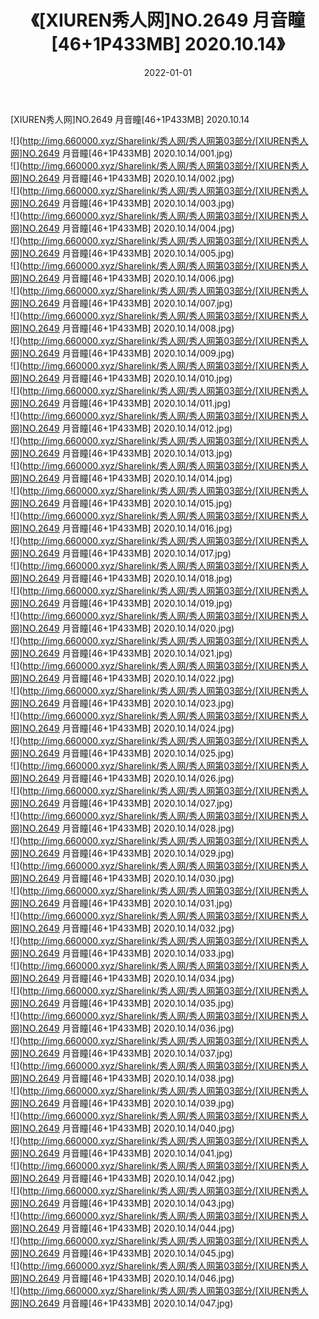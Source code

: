 ﻿---
layout: post
title:  《[XIUREN秀人网]NO.2649 月音瞳[46+1P433MB] 2020.10.14》
date:   2022-01-01
img: http://img.660000.xyz/Sharelink/秀人网/秀人网第03部分/[XIUREN秀人网]NO.2649 月音瞳[46+1P433MB] 2020.10.14/000.jpg
categories: [美女, 清纯, 唯美]
---

[XIUREN秀人网]NO.2649 月音瞳[46+1P433MB] 2020.10.14

 ![](http://img.660000.xyz/Sharelink/秀人网/秀人网第03部分/[XIUREN秀人网]NO.2649 月音瞳[46+1P433MB] 2020.10.14/001.jpg) <br>![](http://img.660000.xyz/Sharelink/秀人网/秀人网第03部分/[XIUREN秀人网]NO.2649 月音瞳[46+1P433MB] 2020.10.14/002.jpg) <br>![](http://img.660000.xyz/Sharelink/秀人网/秀人网第03部分/[XIUREN秀人网]NO.2649 月音瞳[46+1P433MB] 2020.10.14/003.jpg) <br>![](http://img.660000.xyz/Sharelink/秀人网/秀人网第03部分/[XIUREN秀人网]NO.2649 月音瞳[46+1P433MB] 2020.10.14/004.jpg) <br>![](http://img.660000.xyz/Sharelink/秀人网/秀人网第03部分/[XIUREN秀人网]NO.2649 月音瞳[46+1P433MB] 2020.10.14/005.jpg) <br>![](http://img.660000.xyz/Sharelink/秀人网/秀人网第03部分/[XIUREN秀人网]NO.2649 月音瞳[46+1P433MB] 2020.10.14/006.jpg) <br>![](http://img.660000.xyz/Sharelink/秀人网/秀人网第03部分/[XIUREN秀人网]NO.2649 月音瞳[46+1P433MB] 2020.10.14/007.jpg) <br>![](http://img.660000.xyz/Sharelink/秀人网/秀人网第03部分/[XIUREN秀人网]NO.2649 月音瞳[46+1P433MB] 2020.10.14/008.jpg) <br>![](http://img.660000.xyz/Sharelink/秀人网/秀人网第03部分/[XIUREN秀人网]NO.2649 月音瞳[46+1P433MB] 2020.10.14/009.jpg) <br>![](http://img.660000.xyz/Sharelink/秀人网/秀人网第03部分/[XIUREN秀人网]NO.2649 月音瞳[46+1P433MB] 2020.10.14/010.jpg) <br>![](http://img.660000.xyz/Sharelink/秀人网/秀人网第03部分/[XIUREN秀人网]NO.2649 月音瞳[46+1P433MB] 2020.10.14/011.jpg) <br>![](http://img.660000.xyz/Sharelink/秀人网/秀人网第03部分/[XIUREN秀人网]NO.2649 月音瞳[46+1P433MB] 2020.10.14/012.jpg) <br>![](http://img.660000.xyz/Sharelink/秀人网/秀人网第03部分/[XIUREN秀人网]NO.2649 月音瞳[46+1P433MB] 2020.10.14/013.jpg) <br>![](http://img.660000.xyz/Sharelink/秀人网/秀人网第03部分/[XIUREN秀人网]NO.2649 月音瞳[46+1P433MB] 2020.10.14/014.jpg) <br>![](http://img.660000.xyz/Sharelink/秀人网/秀人网第03部分/[XIUREN秀人网]NO.2649 月音瞳[46+1P433MB] 2020.10.14/015.jpg) <br>![](http://img.660000.xyz/Sharelink/秀人网/秀人网第03部分/[XIUREN秀人网]NO.2649 月音瞳[46+1P433MB] 2020.10.14/016.jpg) <br>![](http://img.660000.xyz/Sharelink/秀人网/秀人网第03部分/[XIUREN秀人网]NO.2649 月音瞳[46+1P433MB] 2020.10.14/017.jpg) <br>![](http://img.660000.xyz/Sharelink/秀人网/秀人网第03部分/[XIUREN秀人网]NO.2649 月音瞳[46+1P433MB] 2020.10.14/018.jpg) <br>![](http://img.660000.xyz/Sharelink/秀人网/秀人网第03部分/[XIUREN秀人网]NO.2649 月音瞳[46+1P433MB] 2020.10.14/019.jpg) <br>![](http://img.660000.xyz/Sharelink/秀人网/秀人网第03部分/[XIUREN秀人网]NO.2649 月音瞳[46+1P433MB] 2020.10.14/020.jpg) <br>![](http://img.660000.xyz/Sharelink/秀人网/秀人网第03部分/[XIUREN秀人网]NO.2649 月音瞳[46+1P433MB] 2020.10.14/021.jpg) <br>![](http://img.660000.xyz/Sharelink/秀人网/秀人网第03部分/[XIUREN秀人网]NO.2649 月音瞳[46+1P433MB] 2020.10.14/022.jpg) <br>![](http://img.660000.xyz/Sharelink/秀人网/秀人网第03部分/[XIUREN秀人网]NO.2649 月音瞳[46+1P433MB] 2020.10.14/023.jpg) <br>![](http://img.660000.xyz/Sharelink/秀人网/秀人网第03部分/[XIUREN秀人网]NO.2649 月音瞳[46+1P433MB] 2020.10.14/024.jpg) <br>![](http://img.660000.xyz/Sharelink/秀人网/秀人网第03部分/[XIUREN秀人网]NO.2649 月音瞳[46+1P433MB] 2020.10.14/025.jpg) <br>![](http://img.660000.xyz/Sharelink/秀人网/秀人网第03部分/[XIUREN秀人网]NO.2649 月音瞳[46+1P433MB] 2020.10.14/026.jpg) <br>![](http://img.660000.xyz/Sharelink/秀人网/秀人网第03部分/[XIUREN秀人网]NO.2649 月音瞳[46+1P433MB] 2020.10.14/027.jpg) <br>![](http://img.660000.xyz/Sharelink/秀人网/秀人网第03部分/[XIUREN秀人网]NO.2649 月音瞳[46+1P433MB] 2020.10.14/028.jpg) <br>![](http://img.660000.xyz/Sharelink/秀人网/秀人网第03部分/[XIUREN秀人网]NO.2649 月音瞳[46+1P433MB] 2020.10.14/029.jpg) <br>![](http://img.660000.xyz/Sharelink/秀人网/秀人网第03部分/[XIUREN秀人网]NO.2649 月音瞳[46+1P433MB] 2020.10.14/030.jpg) <br>![](http://img.660000.xyz/Sharelink/秀人网/秀人网第03部分/[XIUREN秀人网]NO.2649 月音瞳[46+1P433MB] 2020.10.14/031.jpg) <br>![](http://img.660000.xyz/Sharelink/秀人网/秀人网第03部分/[XIUREN秀人网]NO.2649 月音瞳[46+1P433MB] 2020.10.14/032.jpg) <br>![](http://img.660000.xyz/Sharelink/秀人网/秀人网第03部分/[XIUREN秀人网]NO.2649 月音瞳[46+1P433MB] 2020.10.14/033.jpg) <br>![](http://img.660000.xyz/Sharelink/秀人网/秀人网第03部分/[XIUREN秀人网]NO.2649 月音瞳[46+1P433MB] 2020.10.14/034.jpg) <br>![](http://img.660000.xyz/Sharelink/秀人网/秀人网第03部分/[XIUREN秀人网]NO.2649 月音瞳[46+1P433MB] 2020.10.14/035.jpg) <br>![](http://img.660000.xyz/Sharelink/秀人网/秀人网第03部分/[XIUREN秀人网]NO.2649 月音瞳[46+1P433MB] 2020.10.14/036.jpg) <br>![](http://img.660000.xyz/Sharelink/秀人网/秀人网第03部分/[XIUREN秀人网]NO.2649 月音瞳[46+1P433MB] 2020.10.14/037.jpg) <br>![](http://img.660000.xyz/Sharelink/秀人网/秀人网第03部分/[XIUREN秀人网]NO.2649 月音瞳[46+1P433MB] 2020.10.14/038.jpg) <br>![](http://img.660000.xyz/Sharelink/秀人网/秀人网第03部分/[XIUREN秀人网]NO.2649 月音瞳[46+1P433MB] 2020.10.14/039.jpg) <br>![](http://img.660000.xyz/Sharelink/秀人网/秀人网第03部分/[XIUREN秀人网]NO.2649 月音瞳[46+1P433MB] 2020.10.14/040.jpg) <br>![](http://img.660000.xyz/Sharelink/秀人网/秀人网第03部分/[XIUREN秀人网]NO.2649 月音瞳[46+1P433MB] 2020.10.14/041.jpg) <br>![](http://img.660000.xyz/Sharelink/秀人网/秀人网第03部分/[XIUREN秀人网]NO.2649 月音瞳[46+1P433MB] 2020.10.14/042.jpg) <br>![](http://img.660000.xyz/Sharelink/秀人网/秀人网第03部分/[XIUREN秀人网]NO.2649 月音瞳[46+1P433MB] 2020.10.14/043.jpg) <br>![](http://img.660000.xyz/Sharelink/秀人网/秀人网第03部分/[XIUREN秀人网]NO.2649 月音瞳[46+1P433MB] 2020.10.14/044.jpg) <br>![](http://img.660000.xyz/Sharelink/秀人网/秀人网第03部分/[XIUREN秀人网]NO.2649 月音瞳[46+1P433MB] 2020.10.14/045.jpg) <br>![](http://img.660000.xyz/Sharelink/秀人网/秀人网第03部分/[XIUREN秀人网]NO.2649 月音瞳[46+1P433MB] 2020.10.14/046.jpg) <br>![](http://img.660000.xyz/Sharelink/秀人网/秀人网第03部分/[XIUREN秀人网]NO.2649 月音瞳[46+1P433MB] 2020.10.14/047.jpg) <br>